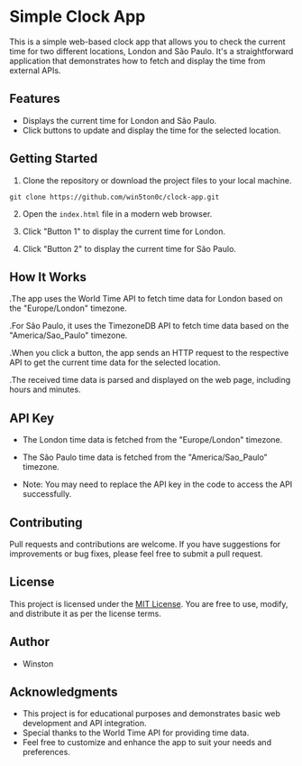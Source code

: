 

# Simple Clock App

This is a simple web-based clock app that allows you to check the current time for two different locations, London and São Paulo. It's a straightforward application that demonstrates how to fetch and display the time from external APIs.

## Features

- Displays the current time for London and São Paulo.
- Click buttons to update and display the time for the selected location.

## Getting Started

1. Clone the repository or download the project files to your local machine.

```shell
git clone https://github.com/win5ton0c/clock-app.git
```

2. Open the `index.html` file in a modern web browser.

3. Click "Button 1" to display the current time for London.

4. Click "Button 2" to display the current time for São Paulo.

## How It Works

.The app uses the World Time API to fetch time data for London based on the "Europe/London" timezone.

.For São Paulo, it uses the TimezoneDB API to fetch time data based on the "America/Sao_Paulo" timezone.

.When you click a button, the app sends an HTTP request to the respective API to get the current time data for the selected location.

.The received time data is parsed and displayed on the web page, including hours and minutes.

## API Key

- The London time data is fetched from the "Europe/London" timezone.

- The São Paulo time data is fetched from the "America/Sao_Paulo" timezone.

- Note: You may need to replace the API key in the code to access the API successfully.

## Contributing

Pull requests and contributions are welcome. If you have suggestions for improvements or bug fixes, please feel free to submit a pull request.

## License

This project is licensed under the [MIT License](LICENSE). You are free to use, modify, and distribute it as per the license terms.

## Author

- Winston

## Acknowledgments

- This project is for educational purposes and demonstrates basic web development and API integration.
- Special thanks to the World Time API for providing time data.
- Feel free to customize and enhance the app to suit your needs and preferences.


